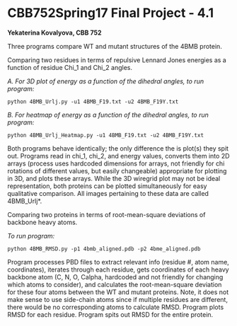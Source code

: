 CBB752Spring17 Final Project - 4.1
=====================

**Yekaterina Kovalyova, CBB 752**

Three programs compare WT and mutant structures of the 4BMB protein.

Comparing two residues in terms of repulsive Lennard Jones energies as a function of residue Chi_1 and Chi_2 angles.

 *A. For 3D plot of energy as a function of the dihedral angles, to run program:*

	python 4BMB_Urlj.py -u1 4BMB_F19.txt -u2 4BMB_F19Y.txt

 *B. For heatmap of energy as a function of the dihedral angles, to run program:*

	python 4BMB_Urlj_Heatmap.py -u1 4BMB_F19.txt -u2 4BMB_F19Y.txt


Both programs behave identically; the only difference the is plot(s) they spit out. Programs read in chi_1, chi_2, and energy values, converts them into 2D arrays (process uses hardcoded dimensions for arrays, not friendly for chi rotations of different values, but easily changeable) appropriate for plotting in 3D, and plots these arrays. While the 3D wiregrid plot may not be ideal representation, both proteins can be plotted simultaneously for easy qualitative comparison. All images pertaining to these data are called 4BMB_Urlj*. 
	

Comparing two proteins in terms of root-mean-square deviations of backbone heavy atoms.

*To run program:* 

    python 4BMB_RMSD.py -p1 4bmb_aligned.pdb -p2 4bme_aligned.pdb


Program processes PBD files to extract relevant info (residue #, atom name, coordinates), iterates through each residue, gets coordinates of each heavy backbone atom (C, N, O, Calpha, hardcoded and not friendly for changing which atoms to consider), and calculates the root-mean-square deviation for these four atoms between the WT and mutant proteins. Note, it does not make sense to use side-chain atoms since if multiple residues are different, there would be no corresponding atoms to calculate RMSD. Program plots RMSD for each residue. Program spits out RMSD for the entire protein.
